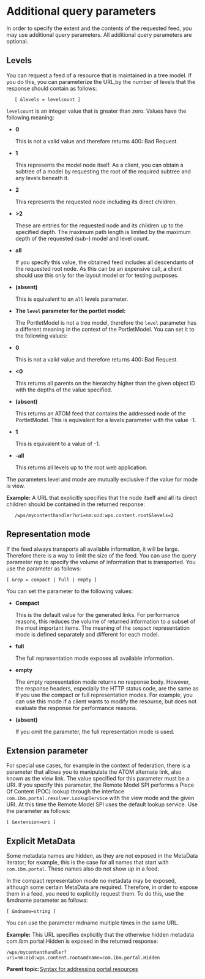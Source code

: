 # Additional query parameters

In order to specify the extent and the contents of the requested feed, you may use additional query parameters. All additional query parameters are optional.

## Levels

You can request a feed of a resource that is maintained in a tree model. If you do this, you can parameterize the URL,by the number of levels that the response should contain as follows:

```
   [ &levels = levelcount ] 
```

`levelcount` is an integer value that is greater than zero. Values have the following meaning:

-   **0**

    This is not a valid value and therefore returns 400: Bad Request.

-   **1**

    This represents the model node itself. As a client, you can obtain a subtree of a model by requesting the root of the required subtree and any levels beneath it.

-   **2**

    This represents the requested node including its direct children.

-   **\>2**

    These are entries for the requested node and its children up to the specified depth. The maximum path length is limited by the maximum depth of the requested \(sub-\) model and level count.

-   **all**

    If you specify this value, the obtained feed includes all descendants of the requested root node. As this can be an expensive call, a client should use this only for the layout model or for testing purposes.

-   **\(absent\)**

    This is equivalent to an `all` levels parameter.


-   **The `level` parameter for the portlet model:**

    The PortletModel is not a tree model, therefore the `level` parameter has a different meaning in the context of the PortletModel. You can set it to the following values:

-   **0**

    This is not a valid value and therefore returns 400: Bad Request.

-   **<0**

    This returns all parents on the hierarchy higher than the given object ID with the depths of the value specified.

-   **\(absent\)**

    This returns an ATOM feed that contains the addressed node of the PortletModel. This is equivalent for a levels parameter with the value -1.

-   **1**

    This is equivalent to a value of -1.

-   **-all**

    This returns all levels up to the root web application.


The parameters level and mode are mutually exclusive if the value for mode is view.

**Example:** A URL that explicitly specifies that the node itself and all its direct children should be contained in the returned response:

```
   /wps/mycontenthandler?uri=nm:oid:wps.content.root&levels=2
```

## Representation mode

If the feed always transports all available information, it will be large. Therefore there is a way to limit the size of the feed. You can use the query parameter rep to specify the volume of information that is transported. You use the parameter as follows:

```
[ &rep = compact | full | empty ]
```

You can set the parameter to the following values:

-   **Compact**

    This is the default value for the generated links. For performance reasons, this reduces the volume of returned information to a subset of the most important items. The meaning of the `compact` representation mode is defined separately and different for each model.

-   **full**

    The full representation mode exposes all available information.

-   **empty**

    The empty representation mode returns no response body. However, the response headers, especially the HTTP status code, are the same as if you use the compact or full representation modes. For example, you can use this mode if a client wants to modify the resource, but does not evaluate the response for performance reasons.

-   **\(absent\)**

    If you omit the parameter, the full representation mode is used.


## Extension parameter

For special use cases, for example in the context of federation, there is a parameter that allows you to manipulate the ATOM alternate link, also known as the view link. The value specified for this parameter must be a URI. If you specify this parameter, the Remote Model SPI performs a Piece Of Content \(POC\) lookup through the interface `com.ibm.portal.resolver.LookupService` with the view mode and the given URI. At this time the Remote Model SPI uses the default lookup service. Use the parameter as follows:

```
[ &extension=uri ]

```

## Explicit MetaData

Some metadata names are hidden, as they are not exposed in the MetaData iterator; for example, this is the case for all names that start with `com.ibm.portal`. These names also do not show up in a feed.

In the compact representation mode no metadata may be exposed, although some certain MetaData are required. Therefore, in order to expose them in a feed, you need to explicitly request them. To do this, use the &mdname parameter as follows:

```
[ &mdname=string ]

```

You can use the parameter mdname multiple times in the same URL.

**Example:** This URL specifies explicitly that the otherwise hidden metadata com.ibm.portal.Hidden is exposed in the returned response:

```
/wps/mycontenthandler?uri=nm:oid:wps.content.root&mdname=com.ibm.portal.Hidden

```

**Parent topic:**[Syntax for addressing portal resources](../dev/rest_feed_obt.md)

